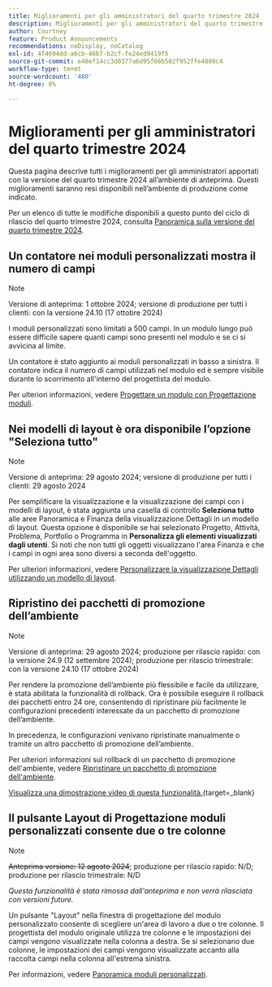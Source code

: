 ```yaml
---
title: Miglioramenti per gli amministratori del quarto trimestre 2024
description: Miglioramenti per gli amministratori del quarto trimestre 2024
author: Courtney
feature: Product Announcements
recommendations: noDisplay, noCatalog
exl-id: 4f4694dd-a6cb-46b7-b2cf-fe24ed9419f5
source-git-commit: e48ef14cc3d0377a6d95f68b502f952ffe4880c4
workflow-type: tm+mt
source-wordcount: '480'
ht-degree: 0%

---
```


# Miglioramenti per gli amministratori del quarto trimestre 2024

Questa pagina descrive tutti i miglioramenti per gli amministratori apportati con la versione del quarto trimestre 2024 all’ambiente di anteprima. Questi miglioramenti saranno resi disponibili nell’ambiente di produzione come indicato.

Per un elenco di tutte le modifiche disponibili a questo punto del ciclo di rilascio del quarto trimestre 2024, consulta [Panoramica sulla versione del quarto trimestre 2024](/help/quicksilver/product-announcements/product-releases/24-q4-release-activity/24-q4-release-overview.md).

## Un contatore nei moduli personalizzati mostra il numero di campi

>[!NOTE]
>
>Versione di anteprima: 1 ottobre 2024; versione di produzione per tutti i clienti: con la versione 24.10 (17 ottobre 2024)

I moduli personalizzati sono limitati a 500 campi. In un modulo lungo può essere difficile sapere quanti campi sono presenti nel modulo e se ci si avvicina al limite.

Un contatore è stato aggiunto ai moduli personalizzati in basso a sinistra. Il contatore indica il numero di campi utilizzati nel modulo ed è sempre visibile durante lo scorrimento all&#39;interno del progettista del modulo.

Per ulteriori informazioni, vedere [Progettare un modulo con Progettazione moduli](/help/quicksilver/administration-and-setup/customize-workfront/create-manage-custom-forms/form-designer/design-a-form/design-a-form.md).

## Nei modelli di layout è ora disponibile l’opzione &quot;Seleziona tutto&quot;

>[!NOTE]
>
>Versione di anteprima: 29 agosto 2024; versione di produzione per tutti i clienti: 29 agosto 2024

Per semplificare la visualizzazione e la visualizzazione dei campi con i modelli di layout, è stata aggiunta una casella di controllo **Seleziona tutto** alle aree Panoramica e Finanza della visualizzazione Dettagli in un modello di layout. Questa opzione è disponibile se hai selezionato Progetto, Attività, Problema, Portfolio o Programma in **Personalizza gli elementi visualizzati dagli utenti**. Si noti che non tutti gli oggetti visualizzano l&#39;area Finanza e che i campi in ogni area sono diversi a seconda dell&#39;oggetto.

Per ulteriori informazioni, vedere [Personalizzare la visualizzazione Dettagli utilizzando un modello di layout](/help/quicksilver/administration-and-setup/customize-workfront/use-layout-templates/customize-details-view-layout-template.md).

## Ripristino dei pacchetti di promozione dell’ambiente

>[!NOTE]
>
>Versione di anteprima: 29 agosto 2024; produzione per rilascio rapido: con la versione 24.9 (12 settembre 2024); produzione per rilascio trimestrale: con la versione 24.10 (17 ottobre 2024)

Per rendere la promozione dell’ambiente più flessibile e facile da utilizzare, è stata abilitata la funzionalità di rollback. Ora è possibile eseguire il rollback dei pacchetti entro 24 ore, consentendo di ripristinare più facilmente le configurazioni precedenti interessate da un pacchetto di promozione dell’ambiente.

In precedenza, le configurazioni venivano ripristinate manualmente o tramite un altro pacchetto di promozione dell’ambiente.

Per ulteriori informazioni sul rollback di un pacchetto di promozione dell&#39;ambiente, vedere [Ripristinare un pacchetto di promozione dell&#39;ambiente](/help/quicksilver/administration-and-setup/set-up-workfront/workfront-testing-environments/environment-promotion-rollback.md).

[Visualizza una dimostrazione video di questa funzionalità.](https://video.tv.adobe.com/v/3434025/){target=_blank}

## Il pulsante Layout di Progettazione moduli personalizzati consente due o tre colonne

>[!NOTE]
>
>~~Anteprima versione: 12 agosto 2024~~; produzione per rilascio rapido: N/D; produzione per rilascio trimestrale: N/D
>
>_Questa funzionalità è stata rimossa dall&#39;anteprima e non verrà rilasciata con versioni future._

Un pulsante &quot;Layout&quot; nella finestra di progettazione del modulo personalizzato consente di scegliere un&#39;area di lavoro a due o tre colonne. Il progettista del modulo originale utilizza tre colonne e le impostazioni dei campi vengono visualizzate nella colonna a destra. Se si selezionano due colonne, le impostazioni dei campi vengono visualizzate accanto alla raccolta campi nella colonna all&#39;estrema sinistra.

Per informazioni, vedere [Panoramica moduli personalizzati](/help/quicksilver/administration-and-setup/customize-workfront/create-manage-custom-forms/custom-forms-overview.md).
